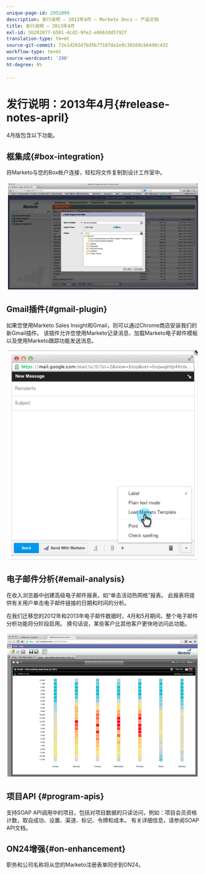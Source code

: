 ```yaml
---
unique-page-id: 2951099
description: 发行说明 — 2013年4月 — Marketo Docs — 产品文档
title: 发行说明 — 2013年4月
exl-id: 5b202877-b501-4cd2-9fe2-e8663dd5792f
translation-type: tm+mt
source-git-commit: 72e1d29347bd5b77107da1e9c30169cb6490c432
workflow-type: tm+mt
source-wordcount: '208'
ht-degree: 0%

---
```


# 发行说明：2013年4月{#release-notes-april}

4月版包含以下功能。

## 框集成{#box-integration}

将Marketo与您的Box帐户连接，轻松将文件复制到设计工作室中。

![](assets/image2014-9-22-15-3a47-3a56.png)

## Gmail插件{#gmail-plugin}

如果您使用Marketo Sales Insight和Gmail，则可以通过Chrome商店安装我们的新Gmail插件。 该插件允许您使用Marketo记录消息、加载Marketo电子邮件模板以及使用Marketo跟踪功能发送消息。

![](assets/image2014-9-22-15-3a48-3a57.png)

## 电子邮件分析{#email-analysis}

在收入浏览器中创建高级电子邮件报表，如“单击活动热网格”报表。 此报表将提供有关用户单击电子邮件链接的日期和时间的分析。

在我们迁移您的2012年和2013年电子邮件数据时，4月和5月期间，整个电子邮件分析功能将分阶段启用。 换句话说，某些客户比其他客户更快地访问此功能。

![](assets/image2014-9-22-15-3a49-3a16.png)

## 项目API {#program-apis}

支持SOAP API调用中的项目，包括对项目数据的只读访问，例如：项目会员资格计数，取自成功、设置、渠道、标记、令牌和成本。 有关详细信息，请参阅SOAP API文档。

## ON24增强{#on-enhancement}

职务和公司名称将从您的Marketo注册表单同步到ON24。
